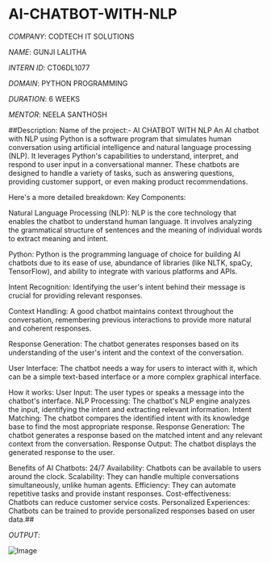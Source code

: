 # AI-CHATBOT-WITH-NLP

*COMPANY*: CODTECH IT SOLUTIONS

*NAME*: GUNJI LALITHA

*INTERN ID*: CT06DL1077

*DOMAIN*: PYTHON PROGRAMMING

*DURATION*: 6 WEEKS

*MENTOR*: NEELA SANTHOSH

##Description: 
Name of the project:- AI CHATBOT WITH NLP
            An AI chatbot with NLP using Python is a software program that simulates human conversation using artificial intelligence and natural language processing (NLP). It leverages Python's capabilities to understand, interpret, and respond to user input in a conversational manner. These chatbots are designed to handle a variety of tasks, such as answering questions, providing customer support, or even making product recommendations. 
            
Here's a more detailed breakdown:
Key Components:

Natural Language Processing (NLP):
NLP is the core technology that enables the chatbot to understand human language. It involves analyzing the grammatical structure of sentences and the meaning of individual words to extract meaning and intent. 

Python:
Python is the programming language of choice for building AI chatbots due to its ease of use, abundance of libraries (like NLTK, spaCy, TensorFlow), and ability to integrate with various platforms and APIs. 

Intent Recognition:
Identifying the user's intent behind their message is crucial for providing relevant responses. 

Context Handling:
A good chatbot maintains context throughout the conversation, remembering previous interactions to provide more natural and coherent responses. 

Response Generation:
The chatbot generates responses based on its understanding of the user's intent and the context of the conversation. 

User Interface:
The chatbot needs a way for users to interact with it, which can be a simple text-based interface or a more complex graphical interface. 

How it works:
User Input: The user types or speaks a message into the chatbot's interface. 
NLP Processing: The chatbot's NLP engine analyzes the input, identifying the intent and extracting relevant information. 
Intent Matching: The chatbot compares the identified intent with its knowledge base to find the most appropriate response. 
Response Generation: The chatbot generates a response based on the matched intent and any relevant context from the conversation. 
Response Output: The chatbot displays the generated response to the user. 

Benefits of AI Chatbots:
24/7 Availability: Chatbots can be available to users around the clock. 
Scalability: They can handle multiple conversations simultaneously, unlike human agents. 
Efficiency: They can automate repetitive tasks and provide instant responses. 
Cost-effectiveness: Chatbots can reduce customer service costs. 
Personalized Experiences: Chatbots can be trained to provide personalized responses based on user data.## 

*OUTPUT*:

![Image](https://github.com/user-attachments/assets/f252d3a0-3fee-4161-be91-524e3e8ce1e8)



